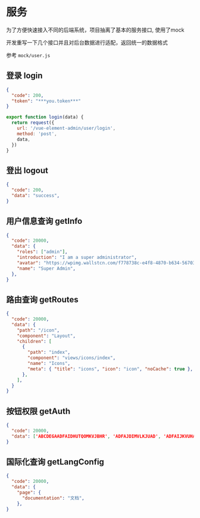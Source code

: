 # 服务

为了方便快速接入不同的后端系统，项目抽离了基本的服务接口, 使用了mock

开发重写一下几个接口并且对后台数据进行适配，返回统一的数据格式

参考 `mock/user.js`

## 登录 login

```json
{
  "code": 200,
  "token": "***you.token***"
}
```

``` js
export function login(data) {
  return request({
    url: '/vue-element-admin/user/login',
    method: 'post',
    data,
  })
}
```

## 登出 logout

```json
{
  "code": 200,
  "data": "success",
}
```

## 用户信息查询 getInfo

```json
{
  "code": 20000,
  "data": {
    "roles": ["admin"],
    "introduction": "I am a super administrator",
    "avatar": "https://wpimg.wallstcn.com/f778738c-e4f8-4870-b634-56703b4acafe.gif",
    "name": "Super Admin",
  },
}
```

## 路由查询 getRoutes

```json
{
  "code": 20000,
  "data": {
    "path": "/icon",
    "component": "Layout",
    "children": [
      {
        "path": "index",
        "component": "views/icons/index",
        "name": "Icons",
        "meta": { "title": "icons", "icon": "icon", "noCache": true },
      },
    ],
  }
}
```

## 按钮权限 getAuth
``` json
{
  "code": 20000,
  "data": ['ABCDEGAADFAIDHUTQOMKVJBHR', 'ADFAJDIMVLKJUAD', 'ADFAIJKVUHAUU'],
}
```

## 国际化查询 getLangConfig

```json
{
  "code": 20000,
  "data": {
    "page": {
      "documentation": "文档",
    },
}
```
